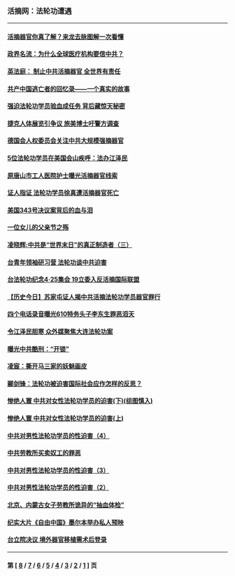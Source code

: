 ### 活摘网：法轮功遭遇
---
#### [活摘器官你真了解？来龙去脉图解一次看懂](../../pages/nf5881/n13013820.md?09060430) 
#### [政界名流：为什么全球医疗机构要信中共？](../../pages/nf5881/n11945479.md?09060430) 
#### [英法庭： 制止中共活摘器官 全世界有责任](../../pages/nf5881/n11330691.md?09060430) 
#### [共产中国逃亡者的回忆录——一个真实的故事](../../pages/nf5881/n10918649.md?09060430) 
#### [强迫法轮功学员验血成任务 背后藏惊天秘密](../../pages/nf5881/n4252384.md?09060430) 
#### [捷克人体展览引争议 旅美博士吁警方调查](../../pages/nf5881/n9429187.md?09060430) 
#### [德国会人权委员会关注中共大规模强摘器官](../../pages/nf5881/n8418950.md?09060430) 
#### [5位法轮功学员在美国会山疾呼：法办江泽民](../../pages/nf5881/n8101519.md?09060430) 
#### [原唐山市工人医院护士曝光活摘器官线索](../../pages/nf5881/n8076384.md?09060430) 
#### [证人指证 法轮功学员徐真遭活摘器官死亡](../../pages/nf5881/n8042467.md?09060430) 
#### [美国343号决议案背后的血与泪](../../pages/nf5881/n8020684.md?09060430) 
#### [一位女儿的父亲节之殇](../../pages/nf5881/n8014122.md?09060430) 
#### [凌晓辉:中共是“世界末日”的真正制造者（三）](../../pages/nf5881/n4210333.md?09060430) 
#### [台青年领袖研习营 法轮功谈中共迫害](../../pages/nf5881/n4141857.md?09060430) 
#### [台法轮功纪念4‧25集会 19立委入反活摘国际联盟](../../pages/nf5881/n4141821.md?09060430) 
#### [【历史今日】苏家屯证人揭中共活摘法轮功学员器官罪行](../../pages/nf5881/n4135912.md?09060430) 
#### [四个电话录音曝光610特务头子李东生罪恶滔天](../../pages/nf5881/n4040060.md?09060430) 
#### [令江泽民胆寒 众外媒聚焦大连法轮功案](../../pages/nf5881/n3932671.md?09060430) 
#### [曝光中共酷刑：“开锁”](../../pages/nf5881/n3889373.md?09060430) 
#### [凌宸：撕开马三家的妖魅画皮](../../pages/nf5881/n3849369.md?09060430) 
#### [郦剑锋：法轮功被迫害国际社会应作怎样的反思？](../../pages/nf5881/n3824560.md?09060430) 
#### [惨绝人寰 中共对女性法轮功学员的迫害(下)(组图慎入)](../../pages/nf5881/n3816285.md?09060430) 
#### [惨绝人寰 中共对女性法轮功学员的迫害(上)](../../pages/nf5881/n3815374.md?09060430) 
#### [中共对男性法轮功学员的性迫害（4）](../../pages/nf5881/n3769144.md?09060430) 
#### [中共劳教所买卖奴工的罪恶](../../pages/nf5881/n3769378.md?09060430) 
#### [中共对男性法轮功学员的性迫害（3）](../../pages/nf5881/n3768231.md?09060430) 
#### [中共对男性法轮功学员的性迫害（2）](../../pages/nf5881/n3767211.md?09060430) 
#### [北京、内蒙古女子劳教所诡异的“抽血体检”](../../pages/nf5881/n3753158.md?09060430) 
#### [纪实大片《自由中国》墨尔本举办私人预映](../../pages/nf5881/n3743337.md?09060430) 
#### [台立院决议 境外器官移植需术后登录](../../pages/nf5881/n3741520.md?09060430) 

---
#### 第 [ [8](./8.md?09060430) / [7](./7.md?09060430) / [6](./6.md?09060430) / [5](./5.md?09060430) / [4](./4.md?09060430) / [3](./3.md?09060430) / [2](./2.md?09060430) / [1](./1.md?09060430) ] 页
